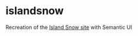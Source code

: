 # islandsnow
Recreation of the <a href="http://islandsnow.com/">Island Snow site</a> with Semantic UI
